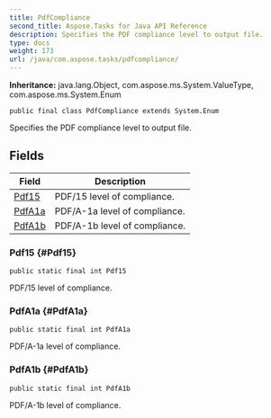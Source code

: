 ```yaml
---
title: PdfCompliance
second_title: Aspose.Tasks for Java API Reference
description: Specifies the PDF compliance level to output file.
type: docs
weight: 173
url: /java/com.aspose.tasks/pdfcompliance/
---
```


**Inheritance:**
java.lang.Object, com.aspose.ms.System.ValueType, com.aspose.ms.System.Enum
```
public final class PdfCompliance extends System.Enum
```

Specifies the PDF compliance level to output file.
## Fields

| Field | Description |
| --- | --- |
| [Pdf15](#Pdf15) | PDF/15 level of compliance. |
| [PdfA1a](#PdfA1a) | PDF/A-1a level of compliance. |
| [PdfA1b](#PdfA1b) | PDF/A-1b level of compliance. |
### Pdf15 {#Pdf15}
```
public static final int Pdf15
```


PDF/15 level of compliance.

### PdfA1a {#PdfA1a}
```
public static final int PdfA1a
```


PDF/A-1a level of compliance.

### PdfA1b {#PdfA1b}
```
public static final int PdfA1b
```


PDF/A-1b level of compliance.

